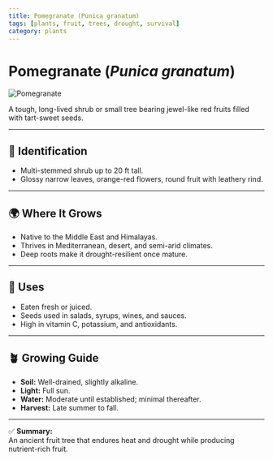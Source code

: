 ```yaml
---
title: Pomegranate (Punica granatum)
tags: [plants, fruit, trees, drought, survival]
category: plants
---
```


# Pomegranate (*Punica granatum*)

![Pomegranate](plants/images/pomegranate.jpg)

A tough, long-lived shrub or small tree bearing jewel-like red fruits filled with tart-sweet seeds.

---

## 🌱 Identification
- Multi-stemmed shrub up to 20 ft tall.  
- Glossy narrow leaves, orange-red flowers, round fruit with leathery rind.  

---

## 🌍 Where It Grows
- Native to the Middle East and Himalayas.  
- Thrives in Mediterranean, desert, and semi-arid climates.  
- Deep roots make it drought-resilient once mature.  

---

## 🍴 Uses
- Eaten fresh or juiced.  
- Seeds used in salads, syrups, wines, and sauces.  
- High in vitamin C, potassium, and antioxidants.  

---

## 🪴 Growing Guide
- **Soil:** Well-drained, slightly alkaline.  
- **Light:** Full sun.  
- **Water:** Moderate until established; minimal thereafter.  
- **Harvest:** Late summer to fall.  

---

✅ **Summary:**  
An ancient fruit tree that endures heat and drought while producing nutrient-rich fruit.
